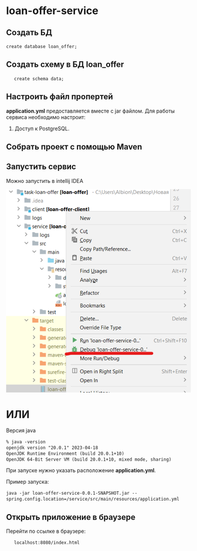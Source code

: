 # loan-offer-service

## **Создать БД**

```
create database loan_offer;
```

## **Создать схему в БД loan_offer**

```
   create schema data;
```

## **Настроить файл пропертей**

**application.yml** предоставляется вместе с jar файлом.
Для работы сервиса необходимо настроит:

1. Доступ к PostgreSQL.


## **Собрать проект с помощью Maven**

## **Запустить сервис**

Можно запустить в intellij IDEA

![img.png](img.png)

# ИЛИ

Версия java

```
% java -version                                                                                          
openjdk version "20.0.1" 2023-04-18
OpenJDK Runtime Environment (build 20.0.1+10)
OpenJDK 64-Bit Server VM (build 20.0.1+10, mixed mode, sharing)
```

При запуске нужно указать расположение **application.yml**.

Пример запуска:

```
java -jar loan-offer-service-0.0.1-SNAPSHOT.jar --spring.config.location=/service/src/main/resources/application.yml 
```

## **Открыть приложение в браузере**
   Перейти по ссылке в браузере:

```
   localhost:8080/index.html
```